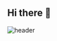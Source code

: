 ## Hi there 👋

![header](https://capsule-render.vercel.app/api?type=${waving}&color=auto&height=${200}&section=header&text=${반갑습니다!!%20!}&fontSize=${50}&animation=${twinkling})
